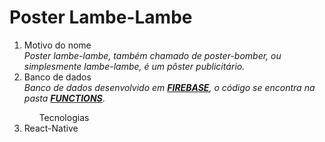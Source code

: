 <h1>Poster Lambe-Lambe</h1>
<ol>
  <li>Motivo do nome</li> 
  <i>Poster lambe-lambe, também chamado de poster-bomber, ou simplesmente lambe-lambe, é um pôster publicitário.</i></br>
  <li>Banco de dados</li>
  <i>Banco de dados desenvolvido em <b><a href="https://console.firebase.google.com/u/4/">FIREBASE</a></b>, o código se encontra na pasta <b><a href="https://github.com/Dms98Br/Poster-Lambe-lambe/tree/master/functions">FUNCTIONS</a></b></i>.
  <ol>Tecnologias</ol>
    <li>React-Native</li>  
<ol>


